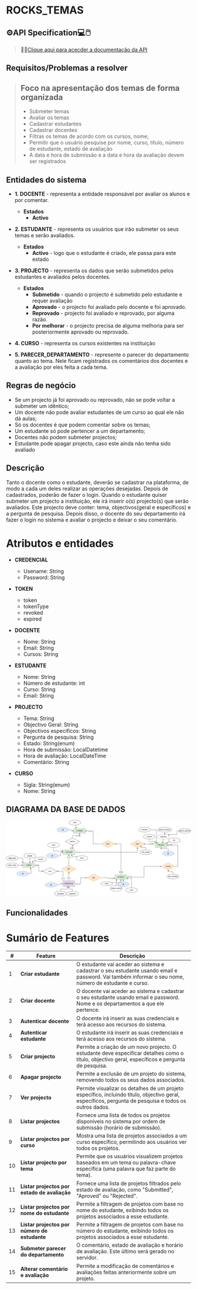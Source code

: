 # ROCKS_TEMAS

## ⚙️API Specification💻🖱️
> 🔗🔗[Clique aqui para acecder a documentação da API](https://painted-phone-979.notion.site/rocks-temas-API-ee2c137b1bc94c59a17fe5aef4ce1953)

## Requisitos/Problemas a resolver
> ## Foco na apresentação dos temas de forma organizada
> * Submeter temas
> * Avaliar os temas
> * Cadastrar estudantes
> * Cadastrar docentes
> * Filtras os temas de acordo com os cursos, nome;
> * Permitir que o usuário pesquise por nome, curso, título, número de estudante, estado de avaliação
> * A data e hora de submissão e a data e hora da avaliação devem ser registrados

## Entidades do sistema

* **1. DOCENTE** - representa a entidade responsável por avaliar os alunos e por comentar.
    * **Estados**
        - **Activo**
        
* **2. ESTUDANTE** - representa os usuários que irão submeter os seus temas e serão avaliados.
    * **Estados**
        - **Activo** - logo que o estudante é criado, ele passa para este estado

* **3. PROJECTO** - representa os dados que serão submetidos pelos estudantes e avaliados pelos docentes.
    - **Estados**
        * **Submetido** - quando o projecto é submetido pelo estudante e requer avaliação
        * **Aprovado** - o projecto foi avaliado pelo docente e foi aprovado.
        * **Reprovado** - projecto foi avaliado e reprovado, por alguma razão.
        * **Por melhorar** - o projecto precisa de alguma melhoria para ser posteriormente aprovado ou reprovado. 

* **4. CURSO** - representa os cursos existentes na instituição

* **5. PARECER_DEPARTAMENTO** - represente o parecer do departamento quanto ao tema. Nele ficam registrados os comentários dos docentes e a avaliação por eles feita a cada tema.

## Regras de negócio
* Se um projecto já foi aprovado ou reprovado, não se pode voltar a submeter um idêntico;
* Um docente não pode avaliar estudantes de um curso ao qual ele não dá aulas;
* Só os docentes é que podem comentar sobre os temas;
* Um estudante só pode pertencer a um departamento;
* Docentes não podem submeter projectos;
* Estudante pode apagar projecto, caso este ainda não tenha sido avaliado


##  Descrição
Tanto o docente como o estudante, deverão se cadastrar na plataforma, de modo a cada um deles realizar as operações desejadas. Depois de cadastrados, poderão de fazer o login. Quando o estudante quiser submeter um projecto a instituição, ele irá inserir o(s) projecto(s) que serão avaliados. Este projecto deve conter: tema, objectivos(geral e específicos) e a pergunta de pesquisa. Depois disso, o docente do seu departamento irá fazer o login no sistema  e avaliar o projecto e deixar o seu comentário.

# Atributos e entidades
* **CREDENCIAL**
    * Usename: String
    * Password: String

* **TOKEN**
    * token
    * tokenType
    * revoked
    * expired

* **DOCENTE**
    * Nome: String
    * Email: String
    * Cursos: String

* **ESTUDANTE**
    * Nome: String
    * Número de estudante: int
    * Curso: String
    * Email: String

* **PROJECTO**
    * Tema: String
    * Objectivo Geral: String
    * Objectivos específicos: String
    * Pergunta de pesquisa: String
    * Estado: String(enum)
    * Hora de submissão: LocalDatetime
    * Hora de avaliação: LocalDateTime
    * Comentário: String

* **CURSO**
    * Sigla: String(enum)
    * Nome: String

## DIAGRAMA DA BASE DE DADOS
![Alt Text](rocks_temas.jpg)

## Funcionalidades
# Sumário de Features

| **#** | **Feature**                       | **Descrição**                                                                                               |
|-------|-----------------------------------|-------------------------------------------------------------------------------------------------------------|
| 1     | **Criar estudante**               | O estudante vai aceder ao sistema e cadastrar o seu estudante usando email e password. Vai também informar o seu nome, número de estudante e curso. |
| 2     | **Criar docente**                 | O docente vai aceder ao sistema e cadastrar o seu estudante usando email e password. Nome e os departamentos a que ele pertence. |
| 3     | **Autenticar docente**            | O docente irá inserir as suas credenciais e terá acesso aos recursos do sistema.                           |
| 4     | **Autenticar estudante**          | O estudante irá inserir as suas credenciais e terá acesso aos recursos do sistema.                          |
| 5     | **Criar projecto**                | Permite a criação de um novo projecto. O estudante deve especificar detalhes como o título, objectivo geral, específicos e pergunta de pesquisa. |
| 6     | **Apagar projecto**               | Permite a exclusão de um projeto do sistema, removendo todos os seus dados associados.                       |
| 7     | **Ver projecto**                  | Permite visualizar os detalhes de um projeto específico, incluindo título, objectivo geral, específicos, pergunta de pesquisa e todos os outros dados. |
| 8     | **Listar projectos**              | Fornece uma lista de todos os projetos disponíveis no sistema por ordem de submissão (horário de submissão). |
| 9    | **Listar projectos por curso**    | Mostra uma lista de projetos associados a um curso específico, permitindo aos usuários ver todos os projetos. |
| 10    | **Listar projecto por tema**      | Permite que os usuários visualizem projetos baseados em um tema ou palavra-chave específica (uma palavra que faz parte do tema). |
| 11    | **Listar projectos por estado de avaliação** | Fornece uma lista de projetos filtrados pelo estado de avaliação, como "Submitted", "Aproved" ou "Rejected". |
| 12    | **Listar projectos por nome do estudante** | Permite a filtragem de projetos com base no nome do estudante, exibindo todos os projetos associados a esse estudante. |
| 13    | **Listar projectos por número de estudante** | Permite a filtragem de projetos com base no número do estudante, exibindo todos os projetos associados a esse estudante. |
| 14    | **Submeter parecer do departamento** | O comentário, estado de avaliação e horário de avaliação. Este último será gerado no servidor.               |
| 15    | **Alterar comentário e avaliação** | Permite a modificação de comentários e avaliações feitas anteriormente sobre um projeto.                   |



